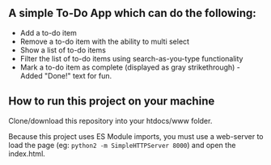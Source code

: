 ## A simple To-Do App which can do the following:

- Add a to-do item
- Remove a to-do item with the ability to multi select
- Show a list of to-do items
- Filter the list of to-do items using search-as-you-type functionality
- Mark a to-do item as complete (displayed as gray strikethrough) - Added "Done!" text for fun. 

## How to run this project on your machine

Clone/download this repository into your htdocs/www folder. 

Because this project uses ES Module imports, you must use a web-server to load the page (eg: ```python2 -m SimpleHTTPServer 8000```) and open the index.html.